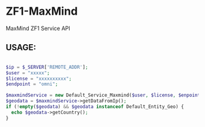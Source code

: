 ZF1-MaxMind
===========

MaxMind ZF1 Service API


USAGE:
------
```php

$ip = $_SERVER['REMOTE_ADDR'];
$user = "xxxxx";
$license = "xxxxxxxxxx";
$endpoint = "omni";

$maxmindService = new Default_Service_Maxmind($user, $license, $enpoint);
$geodata = $maxmindService->getDataFromIp();
if (!empty($geodata) && $geodata instanceof Default_Entity_Geo) {
  echo $geodata->getCountry();
}
```

